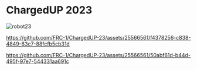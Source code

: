 # ChargedUP 2023
![robot23](https://user-images.githubusercontent.com/25566561/236301842-7edb61d7-c959-43c3-896d-c8058b3e510b.png)


https://github.com/FRC-1/ChargedUP-23/assets/25566561/f4378256-c838-4849-83c7-88fcfb5cb31d



https://github.com/FRC-1/ChargedUP-23/assets/25566561/50abf61d-b44d-495f-97e7-544331aa691c

